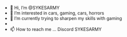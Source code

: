 - 👋 Hi, I’m @SYKESARMY
- 👀 I’m interested in cars, gaming, cars, horrors
- 🌱 I’m currently trying to sharpen my skills with gaming
- 
- 📫 How to reach me ... Discord SYKESARMY

<!---
SYKESARMY/SYKESARMY is a ✨ special ✨ repository because its `README.md` (this file) appears on your GitHub profile.
You can click the Preview link to take a look at your changes.
--->
